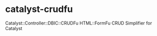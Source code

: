 catalyst-crudfu
===============

Catalyst::Controller::DBIC::CRUDFu HTML::FormFu CRUD Simplifier for Catalyst
